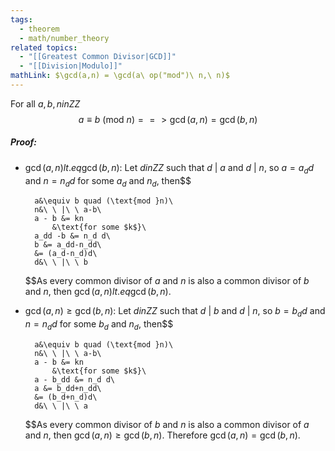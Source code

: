 ```yaml
---
tags:
  - theorem
  - math/number_theory
related topics:
  - "[[Greatest Common Divisor|GCD]]"
  - "[[Division|Modulo]]"
mathLink: $\gcd(a,n) = \gcd(a\ op("mod")\ n,\ n)$
---
```

For all $a,b,n in ZZ$
$$
a\equiv b\ (\text{mod }n) ==> \gcd(a,n) = \gcd(b,n)
$$
##### Proof:
- $\gcd(a,n) lt.eq\gcd(b,n)$:
	Let $d in ZZ$ such that $d\ |\ a$ and $d\ |\ n$, so $a=a_d d$ and $n=n_d d$ for some $a_d$ and $n_d$, then$$
	
		a&\equiv b quad (\text{mod }n)\
		n&\ \ |\ \ a-b\
		a - b &= kn
			&\text{for some $k$}\
		a_dd -b &= n_d d\
		b &= a_dd-n_dd\
		&= (a_d-n_d)d\
		d&\ \ |\ \ b
	
	$$As every common divisor of $a$ and $n$ is also a common divisor of $b$ and $n$, then $\gcd(a,n) lt.eq\gcd(b,n)$.
- $\gcd(a,n)\geq\gcd(b,n)$:
	Let $d in ZZ$ such that $d\ |\ b$ and $d\ |\ n$, so $b=b_d d$ and $n=n_d d$ for some $b_d$ and $n_d$, then$$
	
		a&\equiv b quad (\text{mod }n)\
		n&\ \ |\ \ a-b\
		a - b &= kn
			&\text{for some $k$}\
		a - b_dd &= n_d d\
		a &= b_dd+n_dd\
		&= (b_d+n_d)d\
		d&\ \ |\ \ a
	
	$$As every common divisor of $b$ and $n$ is also a common divisor of $a$ and $n$, then $\gcd(a,n)\geq\gcd(b,n)$.
Therefore $\gcd(a,n)=\gcd(b,n)$.